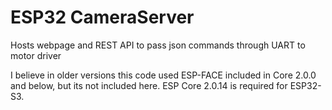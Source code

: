 # ESP32 CameraServer
Hosts webpage and REST API to pass json commands through UART to motor driver

I believe in older versions this code used ESP-FACE included in Core 2.0.0 and below, but its not included here. ESP Core 2.0.14 is required for ESP32-S3.